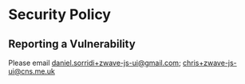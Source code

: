 # Security Policy

## Reporting a Vulnerability

Please email <daniel.sorridi+zwave-js-ui@gmail.com>; <chris+zwave-js-ui@cns.me.uk>
